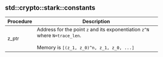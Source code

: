 
## std::crypto::stark::constants
| Procedure | Description |
| ----------- | ------------- |
| z_ptr | Address for the point `z` and its exponentiation `z^N` where `N=trace_len`.<br /><br />Memory is `[(z_1, z_0)^n, z_1, z_0, ...]` |
